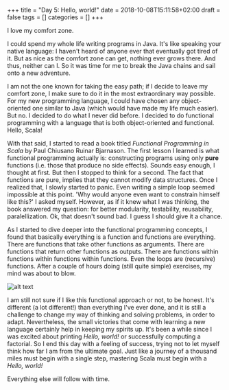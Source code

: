 +++
title = "Day 5: Hello, world!"
date = 2018-10-08T15:11:58+02:00
draft = false
tags = []
categories = []
+++

I love my comfort zone.



I could spend my whole life writing programs in Java. It's like speaking your native language: I haven't heard of anyone ever that eventually got tired of it. But as nice as the comfort zone can get, nothing ever grows there. And thus, neither can I. So it was time for me to break the Java chains and sail onto a new adventure. 



I am not the one known for taking the easy path; if I decide to leave my comfort zone, I make sure to do it in the most extraordinary way possible. For my new programming language, I could have chosen any object-oriented one similar to Java (which would have made my life much easier). But no. I decided to do what I never did before. I decided to do functional programming with a language that is both object-oriented and functional. Hello, Scala!



With that said, I started to read a book titled _Functional Programming in Scala_ by Paul Chiusano Ruinar Bjarnason. The first lesson I learned is what functional programming actually is: constructing programs using only __pure__ functions (i.e. those that produce no side effects). Sounds easy enough, I thought at first. But then I stopped to think for a second. The fact that functions are pure, implies that they cannot modify data structures. Once I realized that, I slowly started to panic. Even writing a simple loop seemed impossible at this point. 'Why would anyone even want to constrain himself like this?' I asked myself. However, as if it knew what I was thinking, the book answered my question: for better modularity, testability, reusability, paralellization. Ok, that doesn't sound bad. I guess I should give it a chance.



As I started to dive deeper into the functional programming concepts, I found that basically everything is a function and functions are everything. There are functions that take other functions as arguments. There are functions that return other functions as outputs. There are functions within functions within functions within functions. Even the loops are (recursive) functions. After a couple of hours doing (still quite simple) exercises, my mind was about to blow.



![alt text](https://cdn-images-1.medium.com/max/1600/1*LQNs6y64Jg9PT0XzmpMlnA.jpeg)



I am still not sure if I like this functional approach or not, to be honest. It's different (a lot different!) than everything I've ever done, and it is still a challenge to change my way of thinking and solving problems, in order to adapt. Nevertheless, the small victories that come with learning a new language certainly help in keeping my spirits up. It's been a while since I was excited about printing _Hello, world!_ or successfully computing a factorial. So I end this day with a feeling of success, trying not to let myself think how far I am from the ultimate goal. Just like a journey of a thousand miles must begin with a single step, mastering Scala must begin with a _Hello, world!_ 

Everything else will follow with time.